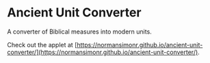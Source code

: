 # Ancient Unit Converter

A converter of Biblical measures into modern units.

Check out the applet at [https://normansimonr.github.io/ancient-unit-converter/](https://normansimonr.github.io/ancient-unit-converter/).
